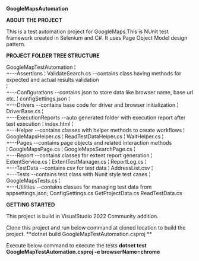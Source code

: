 **GoogleMapsAutomation**

**ABOUT THE PROJECT**

This is a test automation project for GoogleMaps.This is NUnit test framework created in Selenium and C#. It uses Page Object Model design pattern.

**PROJECT FOLDER TREE STRUCTURE**

GoogleMapTestAutomation
¦   
+---Assertions
¦       ValidateSearch.cs 	--contains class having methods for expected and actual results validation   
¦                   
+---Configurations          --contains json to store data like browser name, base url etc.
¦       configSettings.json
¦       
+---Drivers                 --contains base code for driver and browser initialization
¦       DriverBase.cs
¦       
+---ExecutionReports        --auto generated folder with execution report after test execution
¦       index.html
¦       
+---Helper                   --contains classes with helper methods to create workflows
¦       GoogleMapsHelper.cs
¦       ReadTestDataHelper.cs
¦       WaitHelper.cs
¦       
+---Pages		                 --contains page objects and related interaction methods	
¦       GoogleMapsPage.cs
¦       GoogleMapsSearchPage.cs
¦       
+---Report                    --contains classes for extent report generation
¦       ExtentService.cs
¦       ExtentTestManager.cs
¦       ReportLog.cs
¦       
+---TestData                   --contains csv for test data
¦       AddressList.csv
¦       
+---Tests			                 --contains test class with Nunit style test cases
¦       GoogleMapsTests.cs
¦       
+---Utilities                  --contains classes for managing test data from appsettings.json;
        ConfigSettings.cs
        GetProjectData.cs
        ReadTestData.cs

**GETTING STARTED**

This project is build in VisualStudio 2022 Community addition.

Clone this project and run below command at cloned location to build the project.
**dotnet build GoogleMapTestAutomation.csproj **

Execute below command to execute the tests
**dotnet test GoogleMapTestAutomation.csproj -e browserName=chrome**
